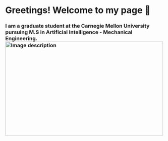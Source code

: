 # Greetings! Welcome to my page 👋

### I am a graduate student at the Carnegie Mellon University pursuing M.S in Artificial Intelligence - Mechanical Engineering. <img src="[image-url](https://www.emojis.com/emoji/smiling-solo-in-a-tartan-bonnet-P3GqWbKAYjw)" alt="Image description" width="500" height="300">





<!--
**yashsakhale/yashsakhale** is a ✨ _special_ ✨ repository because its `README.md` (this file) appears on your GitHub profile.

Here are some ideas to get you started:

- 🔭 I’m currently working on ...
- 🌱 I’m currently learning ...
- 👯 I’m looking to collaborate on ...
- 🤔 I’m looking for help with ...
- 💬 Ask me about ...
- 📫 How to reach me: ...
- 😄 Pronouns: ...
- ⚡ Fun fact: ...
-->
